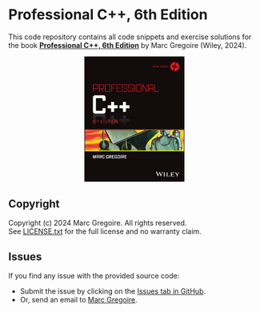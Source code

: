 # Professional C++, 6th Edition
This code repository contains all code snippets and exercise solutions for the book [**Professional C++, 6th Edition**](https://www.wiley.com/en-us/Professional+C%2B%2B%2C+6th+Edition-p-00398147) by Marc Gregoire (Wiley, 2024).

<p align="center">
<img width="200" src="Cover - Professional C++ 6th Edition.jpg" alt="Cover - Professional C++, 6th Edition">
</img>
</p>

## Copyright

Copyright (c) 2024 Marc Gregoire. All rights reserved.<br/>
See [LICENSE.txt](LICENSE.txt) for the full license and no warranty claim.

## Issues
If you find any issue with the provided source code:
* Submit the issue by clicking on the [Issues tab in GitHub](https://github.com/Professional-CPP/edition-6/issues).
* Or, send an email to [Marc Gregoire](mailto:marc.gregoire@nuonsoft.com?subject=[GitHub]%20Professional%20C++%20Source%20Code%20Issue).
